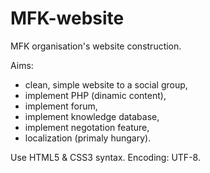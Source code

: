 # MFK-website
MFK organisation's website construction.

Aims:
 + clean, simple website to a social group,
 + implement PHP (dinamic content),
 + implement forum,
 + implement knowledge database,
 + implement negotation feature,
 + localization (primaly hungary).

Use HTML5 & CSS3 syntax.
Encoding: UTF-8.
